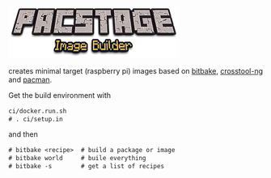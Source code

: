 ![pacstage](pacstage.png)

creates minimal target (raspberry pi) images based on
[bitbake](https://www.yoctoproject.org/docs/current/bitbake-user-manual/bitbake-user-manual.html),
[crosstool-ng](https://crosstool-ng.github.io) and
[pacman](https://www.archlinux.org/pacman/).

Get the build environment with
```
ci/docker.run.sh
# . ci/setup.in
```
and then
```
# bitbake <recipe>  # build a package or image
# bitbake world     # buile everything
# bitbake -s        # get a list of recipes
```
